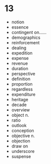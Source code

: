 # 13
- notion
- essence
- contingent on……
- demographics
- reinforcement
- dealing
- expedition
- expense
- revenue
- duration
- perspective
- definition
- proportion
- regardless
- expenditure
- heritage
- decade
- overview
- object n.
- ratio
- outlook
- conception
- objective n.
- objection
- draw on
- underscore
- suspense